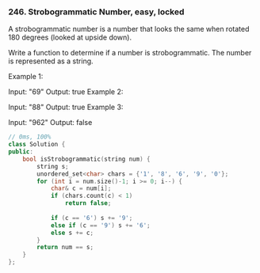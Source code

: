 ### 246. Strobogrammatic Number, easy, locked
A strobogrammatic number is a number that looks the same when rotated 180 degrees (looked at upside down).

Write a function to determine if a number is strobogrammatic. The number is represented as a string.

Example 1:

Input:  "69"
Output: true
Example 2:

Input:  "88"
Output: true
Example 3:

Input:  "962"
Output: false
```c++
// 0ms, 100%
class Solution {
public:
    bool isStrobogrammatic(string num) {
        string s;
        unordered_set<char> chars = {'1', '8', '6', '9', '0'};
        for (int i = num.size()-1; i >= 0; i--) {
            char& c = num[i];
            if (chars.count(c) < 1)
                return false;
            
            if (c == '6') s += '9';
            else if (c == '9') s += '6';
            else s += c;
        }
        return num == s;
    }
};
```
